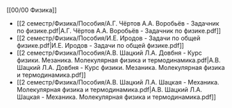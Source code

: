 [[00/00 Физика]]

- [[2 семестр/Физика/Пособия/А.Г. Чёртов А.А. Воробьёв - Задачник по физике.pdf|А.Г. Чёртов А.А. Воробьёв - Задачник по физике.pdf]]
- [[2 семестр/Физика/Пособия/И.Е. Иродов - Задачи по общей физике.pdf|И.Е. Иродов - Задачи по общей физике.pdf]]
- [[2 семестр/Физика/Пособия/А.В. Шацкий Л.А. Довбня - Курс физики. Мезаника. Молекулярная физика и термодинамика.pdf|А.В. Шацкий Л.А. Довбня - Курс физики. Мезаника. Молекулярная физика и термодинамика.pdf]]
- [[2 семестр/Физика/Пособия/А.В. Шацкий Л.А. Шацкая - Механика. Молекулярная физика и термодинамика.pdf|А.В. Шацкий Л.А. Шацкая - Механика. Молекулярная физика и термодинамика.pdf]]